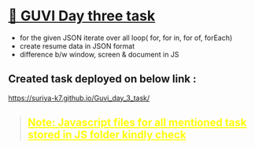 # [🔗 GUVI Day three task](https://suriya-k7.github.io/Guvi_day_3_task/)

- for the given JSON iterate over all loop( for, for in, for of, forEach)
- create resume data in JSON format
- difference b/w window, screen & document in JS

## Created task deployed on below link :

https://suriya-k7.github.io/Guvi_day_3_task/

> <h2 style="color:yellow;text-decoration:underline;">Note: Javascript files for all mentioned task stored in JS folder kindly check</h2>
